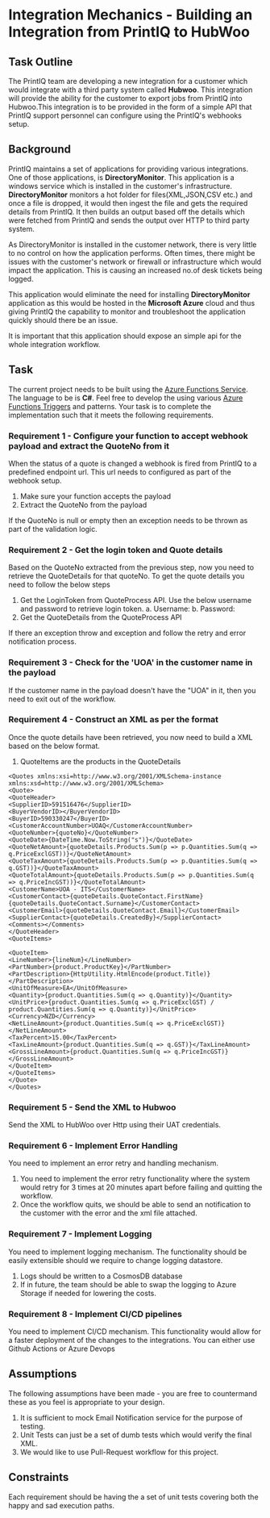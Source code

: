 
# Integration Mechanics - Building an Integration from PrintIQ to HubWoo

## Task Outline

The PrintIQ team are developing a new integration for a customer which would integrate with a third party system called **Hubwoo**. This integration will provide the ability for the customer to export jobs from PrintIQ into Hubwoo.This integration is to be provided in the form of a simple API that PrintIQ support personnel can configure using the PrintIQ's webhooks setup.

## Background

PrintIQ maintains a set of applications for providing various integrations. One of those applications, is **DirectoryMonitor**. This application is a windows service which is installed in the customer's infrastructure. **DirectoryMonitor** monitors a hot folder for files(XML,JSON,CSV etc.) and once a file is dropped, it would then ingest the file and gets the required details from PrintIQ. It then builds an output based off the details which were fetched from PrintIQ and sends the output over HTTP to third party system.

As DirectoryMonitor is installed in the customer network, there is very little to no control on how the application performs. Often times, there might be issues with the customer's network or firewall or infrastructure which would impact the application. This is causing an increased no.of desk tickets being logged.

This application would eliminate the need for installing **DirectoryMonitor** application as this would be hosted in the **Microsoft Azure** cloud and thus giving PrintIQ the capability to monitor and troubleshoot the application quickly should there be an issue.

It is important that this application should expose an simple api for the whole integration workflow.

## Task

The current project needs to be built using the [Azure Functions Service](https://docs.microsoft.com/en-us/azure/azure-functions/). The language to be is **C#**. Feel free to develop the using various [Azure Functions Triggers](https://docs.microsoft.com/en-us/azure/azure-functions/functions-triggers-bindings?tabs=csharp) and patterns. Your task is to complete the implementation such that it meets the following requirements.

### Requirement 1 - Configure your function to accept webhook payload and extract the QuoteNo from it

When the status of a quote is changed a webhook is fired from PrintIQ to a predefined endpoint url. This url needs to configured as part of the webhook setup.

1. Make sure your function accepts the payload
2. Extract the QuoteNo from the payload 

If the QuoteNo is null or empty then an exception needs to be thrown as part of the validation logic. 

### Requirement 2 - Get the login token and Quote details 

Based on the QuoteNo extracted from the previous step, now you need to retrieve the QuoteDetails for that quoteNo. To get the quote details you need to follow the below steps

1. Get the LoginToken from QuoteProcess API. Use the below username and password to retrieve login token.
    a. Username:
    b. Password:
2. Get the QuoteDetails from the QuoteProcess API

If there an exception throw and exception and follow the retry and error notification process. 

### Requirement 3 - Check for the 'UOA' in the customer name in the payload

If the customer name in the payload doesn't have the "UOA" in it, then you need to exit out of the workflow.

### Requirement 4 - Construct an XML as per the format

Once the quote details have been retrieved, you now need to build a XML based on the below format. 

1. QuoteItems are the products in the QuoteDetails

```<?xml version="1.0" encoding="iso-8859-1"?>
<Quotes xmlns:xsi=http://www.w3.org/2001/XMLSchema-instance xmlns:xsd=http://www.w3.org/2001/XMLSchema>
<Quote>
<QuoteHeader>
<SupplierID>591516476</SupplierID>
<BuyerVendorID></BuyerVendorID>
<BuyerID>590330247</BuyerID>
<CustomerAccountNumber>UOAQ</CustomerAccountNumber>
<QuoteNumber>{quoteNo}</QuoteNumber>
<QuoteDate>{DateTime.Now.ToString("s")}</QuoteDate>
<QuoteNetAmount>{quoteDetails.Products.Sum(p => p.Quantities.Sum(q => q.PriceExclGST))}</QuoteNetAmount>
<QuoteTaxAmount>{quoteDetails.Products.Sum(p => p.Quantities.Sum(q => q.GST))}</QuoteTaxAmount>
<QuoteTotalAmount>{quoteDetails.Products.Sum(p => p.Quantities.Sum(q => q.PriceIncGST))}</QuoteTotalAmount>
<CustomerName>UOA - ITS</CustomerName>
<CustomerContact>{quoteDetails.QuoteContact.FirstName} {quoteDetails.QuoteContact.Surname}</CustomerContact>
<CustomerEmail>{quoteDetails.QuoteContact.Email}</CustomerEmail>
<SupplierContact>{quoteDetails.CreatedBy}</SupplierContact>
<Comments></Comments>
</QuoteHeader>
<QuoteItems>

<QuoteItem>
<LineNumber>{lineNum}</LineNumber>
<PartNumber>{product.ProductKey}</PartNumber>
<PartDescription>{HttpUtility.HtmlEncode(product.Title)}</PartDescription>
<UnitOfMeasure>EA</UnitOfMeasure>
<Quantity>{product.Quantities.Sum(q => q.Quantity)}</Quantity>
<UnitPrice>{product.Quantities.Sum(q => q.PriceExclGST) / product.Quantities.Sum(q => q.Quantity)}</UnitPrice>
<Currency>NZD</Currency>
<NetLineAmount>{product.Quantities.Sum(q => q.PriceExclGST)}</NetLineAmount>
<TaxPercent>15.00</TaxPercent>
<TaxLineAmount>{product.Quantities.Sum(q => q.GST)}</TaxLineAmount>
<GrossLineAmount>{product.Quantities.Sum(q => q.PriceIncGST)}</GrossLineAmount>
</QuoteItem>
</QuoteItems>
</Quote>
</Quotes>
```
### Requirement 5 - Send the XML to Hubwoo

Send the XML to HubWoo over Http using their UAT credentials. 

### Requirement 6 - Implement Error Handling

You need to implement an error retry and handling mechanism. 

1. You need to implement the error retry functionality where the system would retry for 3 times at 20 minutes apart before failing and quitting the workflow.
2. Once the workflow quits, we should be able to send an notification to the customer with the error and the xml file attached.

### Requirement 7 - Implement Logging

You need to implement logging mechanism. The functionality should be easily extensible should we require to change logging datastore. 

1. Logs should be written to a CosmosDB database
2. If in future, the team should be able to swap the logging to Azure Storage if needed for lowering the costs.


### Requirement 8 - Implement CI/CD pipelines

You need to implement CI/CD mechanism. This functionality would allow for a faster deployment of the changes to the integrations.
You can either use Github Actions or Azure Devops


## Assumptions

The following assumptions have been made - you are free to countermand these as you feel is appropriate to your design.

1. It is sufficient to mock Email Notification service for the purpose of testing.
2. Unit Tests can just be a set of dumb tests which would verify the final XML.
3. We would like to use Pull-Request workflow for this project. 

## Constraints

Each requirement should be having the a set of unit tests covering both the happy and sad execution paths. 
